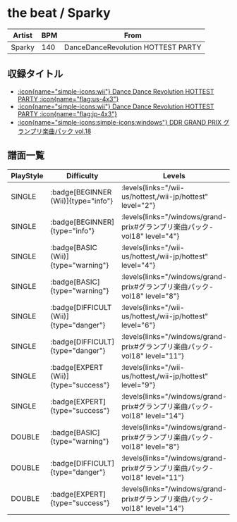 # the beat / Sparky

|Artist|BPM|From|
|------|---|----|
|Sparky|140|DanceDanceRevolution HOTTEST PARTY|

## 収録タイトル

- [:icon{name="simple-icons:wii"} Dance Dance Revolution HOTTEST PARTY :icon{name="flag:us-4x3"}](/wii-us/hottest)
- [:icon{name="simple-icons:wii"} Dance Dance Revolution HOTTEST PARTY :icon{name="flag:jp-4x3"}](/wii-jp/hottest)
- [:icon{name="simple-icons:simple-icons:windows"} DDR GRAND PRIX グランプリ楽曲パック vol.18](/windows/grand-prix#グランプリ楽曲パック-vol18)

## 譜面一覧

|PlayStyle|Difficulty|Levels|Notes|Movie|
|---------|----------|------|-----|-----|
|SINGLE| :badge[BEGINNER (Wii)]{type="info"}| :levels{links="/wii-us/hottest,/wii-jp/hottest" level="2"}|90/3||
|SINGLE| :badge[BEGINNER]{type="info"}| :levels{links="/windows/grand-prix#グランプリ楽曲パック-vol18" level="4"}|91/4||
|SINGLE| :badge[BASIC (Wii)]{type="warning"}| :levels{links="/wii-us/hottest,/wii-jp/hottest" level="4"}|155/18||
|SINGLE| :badge[BASIC]{type="warning"}| :levels{links="/windows/grand-prix#グランプリ楽曲パック-vol18" level="8"}|201/10||
|SINGLE| :badge[DIFFICULT (Wii)]{type="danger"}| :levels{links="/wii-us/hottest,/wii-jp/hottest" level="6"}|230/30||
|SINGLE| :badge[DIFFICULT]{type="danger"}| :levels{links="/windows/grand-prix#グランプリ楽曲パック-vol18" level="11"}|295/28||
|SINGLE| :badge[EXPERT (Wii)]{type="success"}| :levels{links="/wii-us/hottest,/wii-jp/hottest" level="9"}|414/7||
|SINGLE| :badge[EXPERT]{type="success"}| :levels{links="/windows/grand-prix#グランプリ楽曲パック-vol18" level="14"}|428/26||
|DOUBLE| :badge[BASIC]{type="warning"}| :levels{links="/windows/grand-prix#グランプリ楽曲パック-vol18" level="8"}|184/10||
|DOUBLE| :badge[DIFFICULT]{type="danger"}| :levels{links="/windows/grand-prix#グランプリ楽曲パック-vol18" level="11"}|300/23||
|DOUBLE| :badge[EXPERT]{type="success"}| :levels{links="/windows/grand-prix#グランプリ楽曲パック-vol18" level="14"}|419/12||
